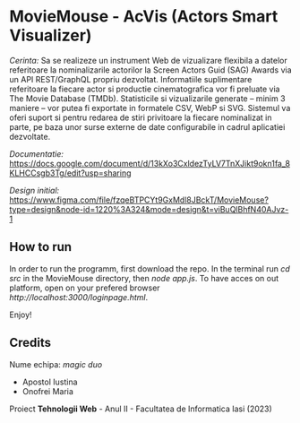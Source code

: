 # MovieMouse - AcVis (Actors Smart Visualizer)

_Cerinta:_ Sa se realizeze un instrument Web de vizualizare flexibila a datelor referitoare la nominalizarile actorilor la Screen Actors Guid (SAG) Awards via un API REST/GraphQL propriu dezvoltat. Informatiile suplimentare referitoare la fiecare actor si productie cinematografica vor fi preluate via The Movie Database (TMDb). Statisticile si vizualizarile generate – minim 3 maniere – vor putea fi exportate in formatele CSV, WebP si SVG. Sistemul va oferi suport si pentru redarea de stiri privitoare la fiecare nominalizat in parte, pe baza unor surse externe de date configurabile in cadrul aplicatiei dezvoltate.

_Documentatie:_ https://docs.google.com/document/d/13kXo3CxldezTyLV7TnXJikt9okn1fa_8KLHCCsgb3Tg/edit?usp=sharing

_Design initial:_ https://www.figma.com/file/fzqeBTPCYt9GxMdl8JBckT/MovieMouse?type=design&node-id=1220%3A324&mode=design&t=viBuQlBhfN40AJvz-1

## How to run

In order to run the programm, first download the repo. In the terminal run _cd src_ in the MovieMouse directory, then _node app.js_. To have acces on out platform, open on your prefered browser _http://localhost:3000/loginpage.html_. 

Enjoy!

## Credits

  Nume echipa: _magic duo_
  - Apostol Iustina
  - Onofrei Maria

Proiect __Tehnologii Web__ - Anul II - Facultatea de Informatica Iasi (2023)

